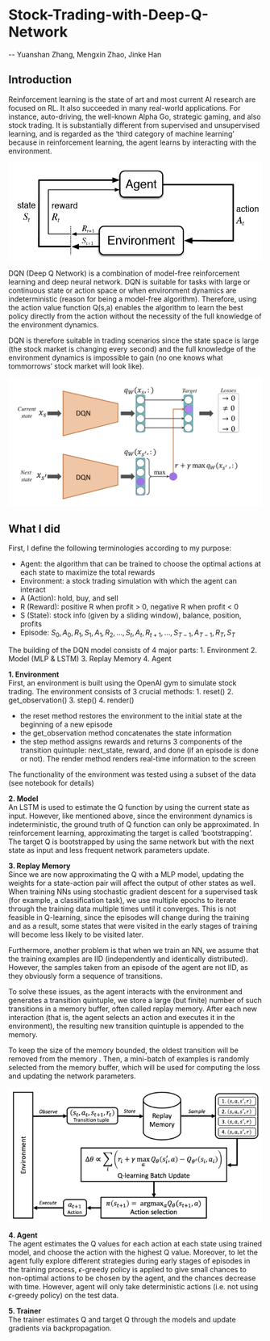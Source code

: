 # Stock-Trading-with-Deep-Q-Network
-- Yuanshan Zhang, Mengxin Zhao, Jinke Han

## Introduction
Reinforcement learning is the state of art and most current AI research are focused on RL. It also succeeded in many real-world applications. For instance, auto-driving, the well-known Alpha Go, strategic gaming, and also stock trading. It is substantially different from supervised and unsupervised learning, and is regarded as the ‘third category of machine learning’ because in reinforcement learning, the agent learns by interacting with the environment.

![示例图片](images/RL.png)

DQN (Deep Q Network) is a combination of model-free reinforcement learning and deep neural network. DQN is suitable for tasks with large or continuous state or action space or when environment dynamics are indeterministic (reason for being a model-free algorithm). Therefore, using the action value function Q(s,a) enables the algorithm to learn the best policy directly from the action without the necessity of the full knowledge of the environment dynamics. 

DQN is therefore suitable in trading scenarios since the state space is large (the stock market is changing every second) and the full knowledge of the environment dynamics is impossible to gain (no one knows what tommorrows’ stock market will look like).

![示例图片](images/DQN.png)

## What I did
First, I define the following terminologies according to my purpose:
- Agent: the algorithm that can be trained to choose the optimal actions at each state to maximize the total rewards
- Environment: a stock trading simulation with which the agent can interact
- A (Action): hold, buy, and sell
- R (Reward): positive R when profit > 0, negative R when profit < 0
- S (State): stock info (given by a sliding window), balance, position, profits
- Episode: $S_0, A_0, R_1, S_1, A_1, R_2, \ldots, S_t, A_t, R_{t+1}, \ldots, S_{T-1}, A_{T-1}, R_T, S_T$

The building of the DQN model consists of 4 major parts: 1. Environment  2. Model (MLP & LSTM) 3. Replay Memory 4. Agent

**1. Environment**\
First, an environment is built using the OpenAI gym to simulate stock trading. The environment consists of 3 crucial methods: 1. reset() 2. get_observation() 3. step() 4. render()

- the reset method restores the environment to the initial state at the beginning of a new episode
- the get_observation method concatenates the state information
- the step method assigns rewards and returns 3 components of the transition quintuple: next_state, reward, and done (if an episode is done or not). The render method renders real-time information to the screen

The functionality of the environment was tested using a subset of the data (see notebook for details)

**2. Model**\
An LSTM is used to estimate the Q function by using the current state as input. However, like mentioned above, since the environment dynamics is indeterministic, the ground truth of Q function can only be approximated. In reinforcement learning, approximating the target is called ‘bootstrapping’. The target Q is bootstrapped by using the same network but with the next state as input and less frequent network parameters update.

**3. Replay Memory**\
Since we are now approximating the Q with a MLP model, updating the weights for a state-action pair will affect the output of other states as well. When training NNs using stochastic gradient descent for a supervised task (for example, a classification task), we use multiple epochs to iterate through the training data multiple times until it converges. This is not feasible in Q-learning, since the episodes will change during the training and as a result, some states that were visited in the early stages of training will become less likely to be visited later.

Furthermore, another problem is that when we train an NN, we assume that the training examples are IID (independently and identically distributed). However, the samples taken from an episode of the agent are not IID, as they obviously form a sequence of transitions.

To solve these issues, as the agent interacts with the environment and generates a transition quintuple, we store a large (but finite) number of such transitions in a memory buffer, often called replay memory. After each new interaction (that is, the agent selects an action and executes it in the environment), the resulting new transition quintuple is appended to the memory.

To keep the size of the memory bounded, the oldest transition will be removed from the memory . Then, a mini-batch of examples is randomly selected from the memory buffer, which will be used for computing the loss and updating the network parameters.

![示例图片](images/Replay_Memory.png)

**4. Agent**\
The agent estimates the Q values for each action at each state using trained model, and choose the action with the highest Q value. Moreover, to let the agent fully explore different strategies during early stages of episodes in the training process, $\epsilon$-greedy policy is applied to give small chances to non-optimal actions to be chosen by the agent, and the chances decrease with time. However, agent will only take deterministic actions (i.e. not using $\epsilon$-greedy policy) on the test data.

**5. Trainer**\
The trainer estimates Q and target Q through the models and update gradients via backpropagation.
